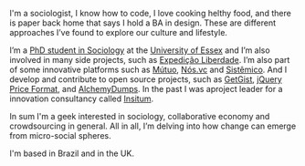 I'm a sociologist, I know how to code, I love cooking helthy food, and there is paper back home that says I hold a BA in design. These are different approaches I’ve found to explore our culture and lifestyle.

I’m a [PhD student in Sociology](https://www.essex.ac.uk/sociology/staff/profile.aspx?ID=3456) at the [University of Essex](https://www.essex.ac.uk) and I’m also involved in many side projects, such as [Expedição Liberdade](http://expedicaoliberdade.com.br). I’m also part of some innovative platforms such as [Mútuo](https://vimeo.com/72760145), [Nós.vc](http://nos.vc) and [Sistêmico](https://github.com/danielweinmann/sistemico). And I develop and contribute to open source projects, such as [GetGist](https://github.com/cuducos/getgist), [jQuery Price Format](http://jquerypriceformat.com), and [AlchemyDumps](https://github.com/cuducos/alchemydumps). In the past I was aproject leader for a innovation consultancy called [Insitum](http://insitum.com).

In sum I'm a geek interested in sociology, collaborative economy and crowdsourcing in general. All in all, I’m delving into how change can emerge from micro-social spheres.

I'm based in Brazil and in the UK.
